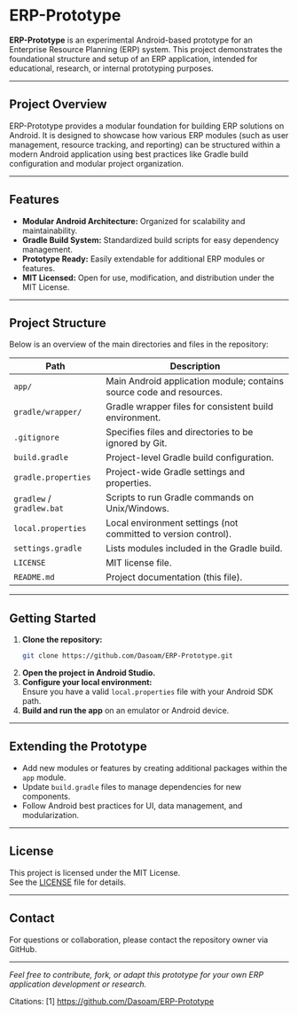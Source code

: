 # ERP-Prototype

**ERP-Prototype** is an experimental Android-based prototype for an Enterprise Resource Planning (ERP) system. This project demonstrates the foundational structure and setup of an ERP application, intended for educational, research, or internal prototyping purposes.

---

## Project Overview

ERP-Prototype provides a modular foundation for building ERP solutions on Android. It is designed to showcase how various ERP modules (such as user management, resource tracking, and reporting) can be structured within a modern Android application using best practices like Gradle build configuration and modular project organization.

---

## Features

- **Modular Android Architecture:** Organized for scalability and maintainability.
- **Gradle Build System:** Standardized build scripts for easy dependency management.
- **Prototype Ready:** Easily extendable for additional ERP modules or features.
- **MIT Licensed:** Open for use, modification, and distribution under the MIT License.

---

## Project Structure

Below is an overview of the main directories and files in the repository:

| Path               | Description                                                      |
|--------------------|------------------------------------------------------------------|
| `app/`             | Main Android application module; contains source code and resources. |
| `gradle/wrapper/`  | Gradle wrapper files for consistent build environment.           |
| `.gitignore`       | Specifies files and directories to be ignored by Git.            |
| `build.gradle`     | Project-level Gradle build configuration.                        |
| `gradle.properties`| Project-wide Gradle settings and properties.                     |
| `gradlew` / `gradlew.bat` | Scripts to run Gradle commands on Unix/Windows.           |
| `local.properties` | Local environment settings (not committed to version control).   |
| `settings.gradle`  | Lists modules included in the Gradle build.                      |
| `LICENSE`          | MIT license file.                                                |
| `README.md`        | Project documentation (this file).                               |

---

## Getting Started

1. **Clone the repository:**
   ```bash
   git clone https://github.com/Dasoam/ERP-Prototype.git
   ```
2. **Open the project in Android Studio.**
3. **Configure your local environment:**  
   Ensure you have a valid `local.properties` file with your Android SDK path.
4. **Build and run the app** on an emulator or Android device.

---

## Extending the Prototype

- Add new modules or features by creating additional packages within the `app` module.
- Update `build.gradle` files to manage dependencies for new components.
- Follow Android best practices for UI, data management, and modularization.

---

## License

This project is licensed under the MIT License.  
See the [LICENSE](LICENSE) file for details.

---

## Contact

For questions or collaboration, please contact the repository owner via GitHub.

---

*Feel free to contribute, fork, or adapt this prototype for your own ERP application development or research.*

Citations:
[1] https://github.com/Dasoam/ERP-Prototype

